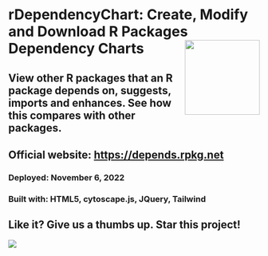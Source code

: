 # rDependencyChart: Create, Modify and Download R Packages Dependency Charts <img src="https://depends.rpkg.net/assets/hex-rDependencyChart.png" width="150" align="right">

## View other R packages that an R package depends on, suggests, imports and enhances. See how this compares with other packages.
## Official website: https://depends.rpkg.net
### Deployed: November 6, 2022
### Built with: HTML5, cytoscape.js, JQuery, Tailwind

## Like it? Give us a thumbs up. Star this project!

![](https://depends.rpkg.net/assets/rpackagedependency2.gif)

